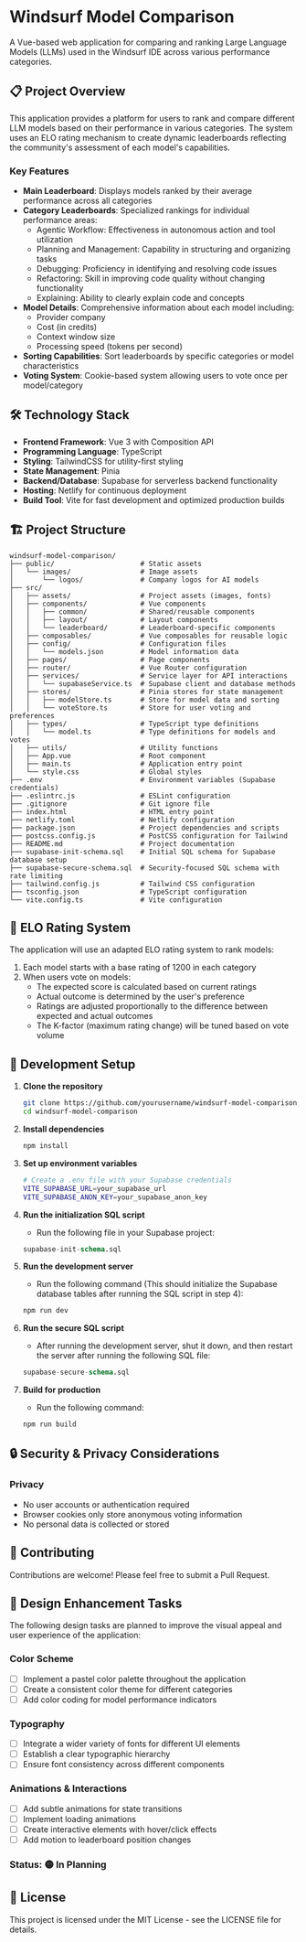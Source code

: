 # Windsurf Model Comparison

A Vue-based web application for comparing and ranking Large Language Models
(LLMs) used in the Windsurf IDE across various performance categories.

## 📋 Project Overview

This application provides a platform for users to rank and compare different LLM
models based on their performance in various categories. The system uses an ELO
rating mechanism to create dynamic leaderboards reflecting the community's
assessment of each model's capabilities.

### Key Features

- **Main Leaderboard**: Displays models ranked by their average performance
  across all categories
- **Category Leaderboards**: Specialized rankings for individual performance
  areas:
  - Agentic Workflow: Effectiveness in autonomous action and tool utilization
  - Planning and Management: Capability in structuring and organizing tasks
  - Debugging: Proficiency in identifying and resolving code issues
  - Refactoring: Skill in improving code quality without changing functionality
  - Explaining: Ability to clearly explain code and concepts
- **Model Details**: Comprehensive information about each model including:
  - Provider company
  - Cost (in credits)
  - Context window size
  - Processing speed (tokens per second)
- **Sorting Capabilities**: Sort leaderboards by specific categories or model
  characteristics
- **Voting System**: Cookie-based system allowing users to vote once per
  model/category

## 🛠️ Technology Stack

- **Frontend Framework**: Vue 3 with Composition API
- **Programming Language**: TypeScript
- **Styling**: TailwindCSS for utility-first styling
- **State Management**: Pinia
- **Backend/Database**: Supabase for serverless backend functionality
- **Hosting**: Netlify for continuous deployment
- **Build Tool**: Vite for fast development and optimized production builds

## 🏗️ Project Structure

```
windsurf-model-comparison/
├── public/                     # Static assets
│   └── images/                 # Image assets
│       └── logos/              # Company logos for AI models
├── src/
│   ├── assets/                 # Project assets (images, fonts)
│   ├── components/             # Vue components
│   │   ├── common/             # Shared/reusable components
│   │   ├── layout/             # Layout components
│   │   └── leaderboard/        # Leaderboard-specific components
│   ├── composables/            # Vue composables for reusable logic
│   ├── config/                 # Configuration files
│   │   └── models.json         # Model information data
│   ├── pages/                  # Page components
│   ├── router/                 # Vue Router configuration
│   ├── services/               # Service layer for API interactions
│   │   └── supabaseService.ts  # Supabase client and database methods
│   ├── stores/                 # Pinia stores for state management
│   │   ├── modelStore.ts       # Store for model data and sorting
│   │   └── voteStore.ts        # Store for user voting and preferences
│   ├── types/                  # TypeScript type definitions
│   │   └── model.ts            # Type definitions for models and votes
│   ├── utils/                  # Utility functions
│   ├── App.vue                 # Root component
│   ├── main.ts                 # Application entry point
│   └── style.css               # Global styles
├── .env                        # Environment variables (Supabase credentials)
├── .eslintrc.js                # ESLint configuration
├── .gitignore                  # Git ignore file
├── index.html                  # HTML entry point
├── netlify.toml                # Netlify configuration
├── package.json                # Project dependencies and scripts
├── postcss.config.js           # PostCSS configuration for Tailwind
├── README.md                   # Project documentation
├── supabase-init-schema.sql    # Initial SQL schema for Supabase database setup
├── supabase-secure-schema.sql  # Security-focused SQL schema with rate limiting
├── tailwind.config.js          # Tailwind CSS configuration
├── tsconfig.json               # TypeScript configuration
└── vite.config.ts              # Vite configuration
```

## 🧮 ELO Rating System

The application will use an adapted ELO rating system to rank models:

1. Each model starts with a base rating of 1200 in each category
2. When users vote on models:
   - The expected score is calculated based on current ratings
   - Actual outcome is determined by the user's preference
   - Ratings are adjusted proportionally to the difference between expected and
     actual outcomes
   - The K-factor (maximum rating change) will be tuned based on vote volume

## 🔧 Development Setup

1. **Clone the repository**
   ```bash
   git clone https://github.com/yourusername/windsurf-model-comparison.git
   cd windsurf-model-comparison
   ```

2. **Install dependencies**
   ```bash
   npm install
   ```

3. **Set up environment variables**
   ```bash
   # Create a .env file with your Supabase credentials
   VITE_SUPABASE_URL=your_supabase_url
   VITE_SUPABASE_ANON_KEY=your_supabase_anon_key
   ```
4. **Run the initialization SQL script**
   - Run the following file in your Supabase project:
   ```sql
   supabase-init-schema.sql
   ```

5. **Run the development server**
   - Run the following command (This should initialize the Supabase database
     tables after running the SQL script in step 4):
   ```bash
   npm run dev
   ```

6. **Run the secure SQL script**
   - After running the development server, shut it down, and then restart the
     server after running the following SQL file:
   ```sql
   supabase-secure-schema.sql
   ```

7. **Build for production**
   - Run the following command:
   ```bash
   npm run build
   ```

## 🔒 Security & Privacy Considerations

### Privacy

- No user accounts or authentication required
- Browser cookies only store anonymous voting information
- No personal data is collected or stored

## 🤝 Contributing

Contributions are welcome! Please feel free to submit a Pull Request.

## 🎨 Design Enhancement Tasks

The following design tasks are planned to improve the visual appeal and user experience of the application:

### Color Scheme
- [ ] Implement a pastel color palette throughout the application
- [ ] Create a consistent color theme for different categories
- [ ] Add color coding for model performance indicators

### Typography
- [ ] Integrate a wider variety of fonts for different UI elements
- [ ] Establish a clear typographic hierarchy
- [ ] Ensure font consistency across different components

### Animations & Interactions
- [ ] Add subtle animations for state transitions
- [ ] Implement loading animations
- [ ] Create interactive elements with hover/click effects
- [ ] Add motion to leaderboard position changes

### Status: 🟡 In Planning

## 📄 License

This project is licensed under the MIT License - see the LICENSE file for
details.
